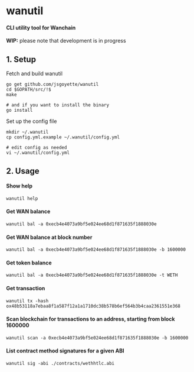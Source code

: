 # wanutil
#### CLI utility tool for Wanchain

**WIP:** please note that development is in progress

## 1. Setup
Fetch and build wanutil
```
go get github.com/jsgoyette/wanutil
cd $GOPATH/src/!$
make

# and if you want to install the binary
go install
```

Set up the config file
```
mkdir ~/.wanutil
cp config.yml.example ~/.wanutil/config.yml

# edit config as needed
vi ~/.wanutil/config.yml
```

## 2. Usage

#### Show help
```
wanutil help
```

#### Get WAN balance
```
wanutil bal -a 0xecb4e4073a9bf5e024ee68d1f871635f1888030e
```

#### Get WAN balance at block number
```
wanutil bal -a 0xecb4e4073a9bf5e024ee68d1f871635f1888030e -b 1600000
```

#### Get token balance
```
wanutil bal -a 0xecb4e4073a9bf5e024ee68d1f871635f1888030e -t WETH
```

#### Get transaction
```
wanutil tx -hash ox48b53118a7ebaa8f1a587f12a1a1710dc38b578b6ef564b3b4caa2361551e368
```

#### Scan blockchain for transactions to an address, starting from block 1600000
```
wanutil scan -a 0xecb4e4073a9bf5e024ee68d1f871635f1888030e -b 1600000
```

#### List contract method signatures for a given ABI
```
wanutil sig -abi ./contracts/wethhtlc.abi
```
